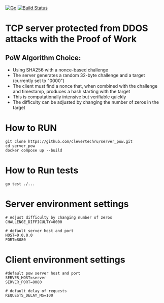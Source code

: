 [![Go](https://github.com/clevertechru/server_pow/actions/workflows/go.yml/badge.svg)](https://github.com/clevertechru/server_pow/actions/workflows/go.yml)
[![Build Status](https://app.travis-ci.com/clevertechru/server_pow.svg?token=bbzT95wZRUs7cXAPJccG&branch=main)](https://app.travis-ci.com/clevertechru/server_pow)
# TCP server protected from DDOS attacks with the Proof of Work
## PoW Algorithm Choice:
* Using SHA256 with a nonce-based challenge
* The server generates a random 32-byte challenge and a target (currently set to "0000")
* The client must find a nonce that, when combined with the challenge and timestamp, produces a hash starting with the target
* This is computationally intensive but verifiable quickly
* The difficulty can be adjusted by changing the number of zeros in the target
# How to RUN
```
git clone https://github.com/clevertechru/server_pow.git
cd server_pow
docker compose up --build
```

# How to Run tests
```
go test ./...
```

# Server environment settings
```
# Adjust difficulty by changing number of zeros
CHALLENGE_DIFFICULTY=0000

# default server host and port
HOST=0.0.0.0
PORT=8080
```
# Client environment settings
```
#default pow server host and port
SERVER_HOST=server
SERVER_PORT=8080

# default delay of requests
REQUESTS_DELAY_MS=100
```
